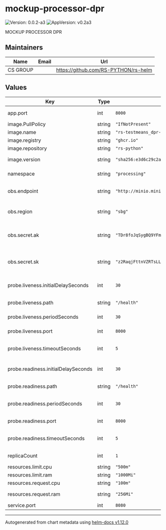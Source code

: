 # mockup-processor-dpr

![Version: 0.0.2-a3](https://img.shields.io/badge/Version-0.0.2--a3-informational?style=flat-square) ![AppVersion: v0.2a3](https://img.shields.io/badge/AppVersion-v0.2a3-informational?style=flat-square)

MOCKUP PROCESSOR DPR

## Maintainers

| Name | Email | Url |
| ---- | ------ | --- |
| CS GROUP |  | <https://github.com/RS-PYTHON/rs-helm> |

## Values

| Key | Type | Default | Description |
|-----|------|---------|-------------|
| app.port | int | `8000` | Port for the application |
| image.PullPolicy | string | `"IfNotPresent"` | Image pull policy |
| image.name | string | `"rs-testmeans_dpr-processor-mock"` | Image name |
| image.registry | string | `"ghcr.io"` | Image registry |
| image.repository | string | `"rs-python"` | Image repository |
| image.version | string | `"sha256:e3d6c29c2abf61226f0f921006f12aca2bba9eaddb9c3f1088d11f5cb061c38b"` | Image version, can be a tag or a digest |
| namespace | string | `"processing"` | Namespace for the deployment |
| obs.endpoint | string | `"http://minio.minio.svc.cluster.local:9000"` | URL of the object storage service endpoint |
| obs.region | string | `"sbg"` | Region of the object storage service |
| obs.secret.ak | string | `"TDr8foJqSygBQ9YFmWDy"` | Access Key to authenticate with the object storage service |
| obs.secret.sk | string | `"z2RaqjFttnVZRTsLLqmy4PE6PzJOKzPsE47alDBs"` | Secret Key to authenticate with the object storage service |
| probe.liveness.initialDelaySeconds | int | `30` | InitialDelaySeconds for the liveness probe |
| probe.liveness.path | string | `"/health"` | Path for the liveness probe |
| probe.liveness.periodSeconds | int | `30` | periodSeconds for the liveness probe |
| probe.liveness.port | int | `8000` | Port for the liveness probe |
| probe.liveness.timeoutSeconds | int | `5` | timeoutSeconds for the liveness probe |
| probe.readiness.initialDelaySeconds | int | `30` | InitialDelaySeconds for the readiness probe |
| probe.readiness.path | string | `"/health"` | Path for the readiness probe |
| probe.readiness.periodSeconds | int | `30` | periodSeconds for the readiness probe |
| probe.readiness.port | int | `8000` | Port for the readiness probe |
| probe.readiness.timeoutSeconds | int | `5` | timeoutSeconds for the readiness probe |
| replicaCount | int | `1` | Number of replicas for the deployment |
| resources.limit.cpu | string | `"500m"` | Pod CPU limit |
| resources.limit.ram | string | `"1000Mi"` | Pod memory limit |
| resources.request.cpu | string | `"100m"` | Pod CPU request |
| resources.request.ram | string | `"256Mi"` | Pod memory request |
| service.port | int | `8080` | Port for the service |

----------------------------------------------
Autogenerated from chart metadata using [helm-docs v1.12.0](https://github.com/norwoodj/helm-docs/releases/v1.12.0)
